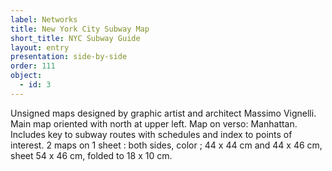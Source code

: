 ```yaml
---
label: Networks
title: New York City Subway Map
short_title: NYC Subway Guide
layout: entry
presentation: side-by-side
order: 111
object:
  - id: 3
---
```

Unsigned maps designed by graphic artist and architect Massimo Vignelli.
Main map oriented with north at upper left.
Map on verso: Manhattan.
Includes key to subway routes with schedules and index to points of interest.
2 maps on 1 sheet : both sides, color ; 44 x 44 cm and 44 x 46 cm, sheet 54 x 46 cm, folded to 18 x 10 cm. 
 
